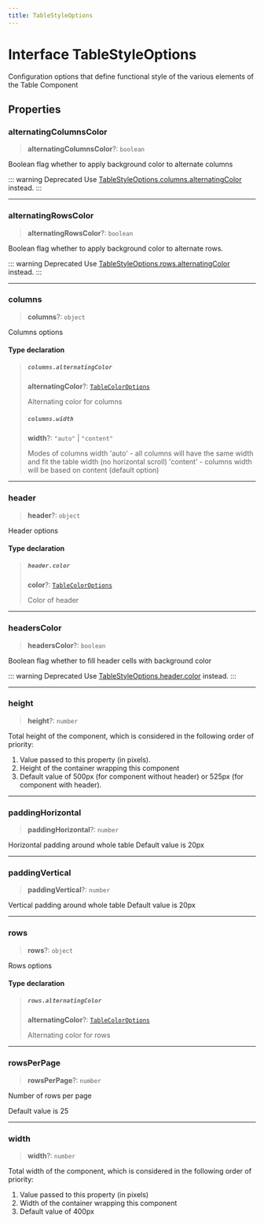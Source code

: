 ```yaml
---
title: TableStyleOptions
---
```


# Interface TableStyleOptions

Configuration options that define functional style of the various elements of the Table Component

## Properties

### alternatingColumnsColor

> **alternatingColumnsColor**?: `boolean`

Boolean flag whether to apply background color to alternate columns

::: warning Deprecated
Use [TableStyleOptions.columns.alternatingColor](interface.TableStyleOptions.md#columns) instead.
:::

***

### alternatingRowsColor

> **alternatingRowsColor**?: `boolean`

Boolean flag whether to apply background color to alternate rows.

::: warning Deprecated
Use [TableStyleOptions.rows.alternatingColor](interface.TableStyleOptions.md#rows) instead.
:::

***

### columns

> **columns**?: `object`

Columns options

#### Type declaration

> ##### `columns.alternatingColor`
>
> **alternatingColor**?: [`TableColorOptions`](../type-aliases/type-alias.TableColorOptions.md)
>
> Alternating color for columns
>
> ##### `columns.width`
>
> **width**?: `"auto"` \| `"content"`
>
> Modes of columns width
> 'auto' - all columns will have the same width and fit the table width (no horizontal scroll)
> 'content' - columns width will be based on content (default option)
>
>

***

### header

> **header**?: `object`

Header options

#### Type declaration

> ##### `header.color`
>
> **color**?: [`TableColorOptions`](../type-aliases/type-alias.TableColorOptions.md)
>
> Color of header
>
>

***

### headersColor

> **headersColor**?: `boolean`

Boolean flag whether to fill header cells with background color

::: warning Deprecated
Use [TableStyleOptions.header.color](interface.TableStyleOptions.md#header) instead.
:::

***

### height

> **height**?: `number`

Total height of the component, which is considered in the following order of priority:

1. Value passed to this property (in pixels).
2. Height of the container wrapping this component
3. Default value of 500px (for component without header) or 525px (for component with header).

***

### paddingHorizontal

> **paddingHorizontal**?: `number`

Horizontal padding around whole table
Default value is 20px

***

### paddingVertical

> **paddingVertical**?: `number`

Vertical padding around whole table
Default value is 20px

***

### rows

> **rows**?: `object`

Rows options

#### Type declaration

> ##### `rows.alternatingColor`
>
> **alternatingColor**?: [`TableColorOptions`](../type-aliases/type-alias.TableColorOptions.md)
>
> Alternating color for rows
>
>

***

### rowsPerPage

> **rowsPerPage**?: `number`

Number of rows per page

Default value is 25

***

### width

> **width**?: `number`

Total width of the component, which is considered in the following order of priority:

1. Value passed to this property (in pixels)
2. Width of the container wrapping this component
3. Default value of 400px
